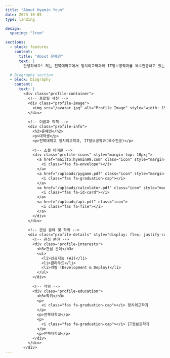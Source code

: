 ```yaml
---
title: "About Hyemin Youn"
date: 2023-10-05
type: landing

design:
  spacing: "1rem"

sections:
  - block: features
    content:
      title: "About 윤혜민"
      text: |
        안녕하세요! 저는 전북대학교에서 정치외교학과와 IT정보공학과를 복수전공하고 있는 윤혜민입니다. 학업과 함께 다양한 프로젝트를 통해 개발에 관심을 가지고 성장해가고 있습니다.

  # Biography section
  - block: biography
    content:
      text: |
        <div class="profile-container">
          <!-- 프로필 사진 -->
          <div class="profile-image">
            <img src="/avatar.jpg" alt="Profile Image" style="width: 150px; border-radius: 50%;">
          </div>
        
          <!-- 이름과 직책 -->
          <div class="profile-info">
            <h2>윤혜민</h2>
            <p>대학생</p>
            <p>전북대학교 정치외교학과, IT정보공학과(복수전공)</p>
        
            <!-- 소셜 아이콘 -->
            <div class="profile-icons" style="margin-top: 10px;">
              <a href="mailto:hyemin99.com" class="icon" style="margin-right: 10px;">
                <i class="fas fa-envelope"></i>
              </a>
              <a href="/uploads/pygame.pdf" class="icon" style="margin-right: 10px;">
                <i class="fas fa-graduation-cap"></i>
              </a>
              <a href="/uploads/calculator.pdf" class="icon" style="margin-right: 10px;">
                <i class="fas fa-id-card"></i>
              </a>
              <a href="/uploads/api.pdf" class="icon">
                <i class="fas fa-file"></i>
              </a>
            </div>
          </div>
          
          <!-- 관심 분야 및 학위 -->
          <div class="profile-details" style="display: flex; justify-content: space-around; margin-top: 20px;">
            <!-- 관심 분야 -->
            <div class="profile-interests">
              <h3>관심 분야</h3>
              <ul>
                <li>인공지능 (AI)</li>
                <li>클라우드</li>
                <li>개발 (Development & Deploy)</li>
              </ul>
            </div>
        
            <!-- 학위 -->
            <div class="profile-education">
              <h3>학위</h3>
              <p>
                <i class="fas fa-graduation-cap"></i> 정치외교학과
              </p>
              <p>전북대학교</p>
              <p>
                <i class="fas fa-graduation-cap"></i> IT정보공학과
              </p>
              <p>전북대학교</p>
            </div>
          </div>
        </div>
---
```

